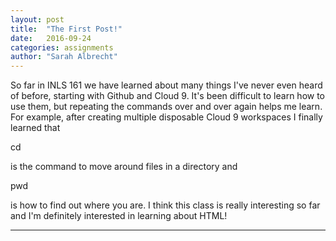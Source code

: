 ```yaml
---
layout: post
title:  "The First Post!"
date:   2016-09-24
categories: assignments
author: "Sarah Albrecht"
---
```


So far in INLS 161 we have learned about many things I've never even heard of
before, starting with Github and Cloud 9. It's been difficult to learn how to 
use them, but repeating the commands over and over again helps me learn. For 
example, after creating multiple disposable Cloud 9 workspaces I finally learned
that 


cd


is the command to move around files in a directory and


pwd 


is how to find out where you are. I think this class is really interesting so
far and I'm definitely interested in learning about HTML!

---

